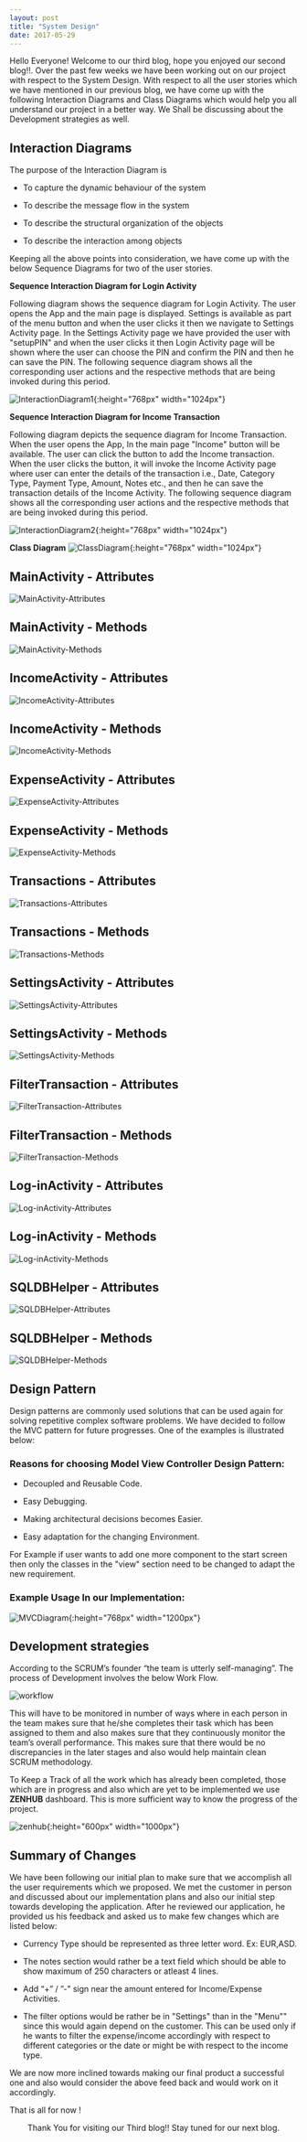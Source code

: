 ```yaml
---
layout: post
title: "System Design"
date: 2017-05-29
---
```


Hello Everyone!
Welcome to our third blog, hope you enjoyed our second blog!!.    Over the past few weeks we have been working out on our project with respect to the System Design. With respect to all the user stories which we have mentioned in our previous blog, we have come up with the following Interaction Diagrams and Class Diagrams which would help you all understand our project in a better way. We Shall be discussing about the Development strategies as well.

## Interaction Diagrams

The purpose of the Interaction Diagram is 

* To capture the dynamic behaviour of the system

* To describe the message flow in the system

* To describe the structural organization of the objects 

* To describe the interaction among objects

Keeping all the above points into consideration, we have come up with the below Sequence Diagrams for two of the user stories.

**Sequence Interaction Diagram for Login Activity**

Following diagram shows the sequence diagram for Login Activity. The user opens the App and the main page is displayed. Settings is available as part of the menu button and when the user clicks it then we navigate to Settings Activity page.  In the Settings Activity page we have provided the user with "setupPIN" and when the user clicks it then Login Activity page will be shown where the user can choose the PIN and confirm the PIN and then he can save the PIN. The following sequence diagram shows all the corresponding user actions and the respective methods that are being invoked during this period.

![InteractionDiagram1]({{site.baseurl}}/images/LoginActivity.jpeg "LogIn Activity"){:height="768px" width="1024px"}


**Sequence Interaction Diagram for Income Transaction**

Following diagram depicts the sequence diagram for Income Transaction. When the user opens the App, In the main page "Income" button will be available. The user can click the button to add the Income transaction. When the user clicks the button, it will invoke the Income Activity page where user can enter the details of the transaction i.e., Date, Category Type, Payment Type, Amount, Notes etc., and then he can save the transaction details of the Income Activity. The following sequence diagram shows all the corresponding user actions and the respective methods that are being invoked during this period. 

![InteractionDiagram2]({{site.baseurl}}/images/InteractionDiagram_for_Income_transaction-1.png "InteractionDiagram2"){:height="768px" width="1024px"}


**Class Diagram**
![ClassDiagram]({{site.baseurl}}/images/ClassDiagram.png "ClassDiagram"){:height="768px" width="1024px"}


## MainActivity - Attributes
![MainActivity-Attributes]({{site.baseurl}}/images/Main_Activity-Attributes.png "MainActivity-Attributes")


## MainActivity - Methods
![MainActivity-Methods]({{site.baseurl}}/images/Main_Activity-Methods.png "MainActivity-Methods")


## IncomeActivity - Attributes
![IncomeActivity-Attributes]({{site.baseurl}}/images/Income_Activity-Attributes.png "IncomeActivity-Attributes")


## IncomeActivity - Methods
![IncomeActivity-Methods]({{site.baseurl}}/images/Income_Activity-Methods.png "IncomeActivity-Methods")


## ExpenseActivity - Attributes
![ExpenseActivity-Attributes]({{site.baseurl}}/images/Expense_Activity-Attributes.png "ExpenseActivity-Attributes")


## ExpenseActivity - Methods
![ExpenseActivity-Methods]({{site.baseurl}}/images/Expense_Activity-Methods.png "ExpenseActivity-Methods")


## Transactions - Attributes
![Transactions-Attributes]({{site.baseurl}}/images/Transaction-Attributes.png "Transactions-Attributes")


## Transactions - Methods
![Transactions-Methods]({{site.baseurl}}/images/Transaction-Methods.png "Transactions-Methods")


## SettingsActivity - Attributes
![SettingsActivity-Attributes]({{site.baseurl}}/images/Settings_Activity-Attributes.png "SettingsActivity-Attributes")


## SettingsActivity - Methods
![SettingsActivity-Methods]({{site.baseurl}}/images/Settings_Activity-Methods.png "SettingsActivity-Methods")


## FilterTransaction - Attributes
![FilterTransaction-Attributes]({{site.baseurl}}/images/FilterTransaction_Activity-Attributes.png "FilterTransaction-Attributes")


## FilterTransaction - Methods
![FilterTransaction-Methods]({{site.baseurl}}/images/FilterTransaction_Activity-Methods.png "FilterTransaction-Methods")


## Log-inActivity - Attributes
![Log-inActivity-Attributes]({{site.baseurl}}/images/Login_Activity-Attributes.png "Log-inActivity-Attributes")


## Log-inActivity - Methods
![Log-inActivity-Methods]({{site.baseurl}}/images/Login_Activity-Methods.png "Log-inActivity-Methods")


## SQLDBHelper - Attributes
![SQLDBHelper-Attributes]({{site.baseurl}}/images/SQLDBHelper-Attributes.png "SQLDBHelper-Attributes")


## SQLDBHelper - Methods
![SQLDBHelper-Methods]({{site.baseurl}}/images/SQLDBHelper-Methods.png "SQLDBHelper-Methods")


## Design Pattern

Design patterns are commonly used solutions that can be used again for solving repetitive complex software problems.
We have decided to follow the MVC pattern for future progresses. One of the examples is illustrated below:

### Reasons for choosing Model View Controller Design Pattern:

* Decoupled and Reusable Code.

* Easy Debugging.

* Making architectural decisions becomes Easier.

* Easy adaptation for the changing Environment.

For Example if user wants to add one more component to the start screen then only the classes in the "view" section need to be changed to adapt the new requirement.

### Example Usage In our Implementation:

![MVCDiagram]({{site.baseurl}}/images/ModelViewController.jpeg "MVCDiagram"){:height="768px" width="1200px"}


## Development strategies

According to the SCRUM’s founder “the team is utterly self-managing”.
The process of Development involves the below Work Flow.

![workflow]({{site.baseurl}}/images/Workflow1.png "workflow")


This will have to be monitored in number of ways where in each person in the team makes sure that he/she completes their task which has been assigned to them and also makes sure that they continuously monitor the team’s overall performance. This makes sure that there would be no discrepancies in the later stages and also would help maintain clean SCRUM methodology. 

To Keep a Track of all the work which has already been completed, those which are in progress and also which are yet to be implemented we use **ZENHUB** dashboard. This is more sufficient way to know the progress of the project.

![zenhub]({{site.baseurl}}/images/Zenhub.png "zenhub"){:height="600px" width="1000px"}
 
			
## Summary of Changes 

We have been following our initial plan to make sure that we accomplish  all the user requirements which we proposed. We met the customer in person and discussed about our implementation plans and also our initial step towards developing the application.
After he reviewed our application, he provided us his feedback and asked us to make few changes which are listed below:


* Currency Type should be represented as three letter word. Ex: EUR,ASD.

* The notes section would rather be a text field which should be able to show maximum of 250 characters or atleast 4 lines.

* Add “+” / ”-” sign near the amount entered for Income/Expense  Activities.

* The filter options would be rather be in "Settings" than in the "Menu"" since this would again depend on the customer. This can be used only if he wants to filter the expense/income accordingly with respect to different categories or the date or might be with respect to the income type.


We are now more inclined towards making our final product a successful one and also would consider the above feed back and would work on it accordingly.

That is all for now !

<p align="center">
Thank You for visiting our Third blog!! Stay tuned for our next blog. 
</p>





